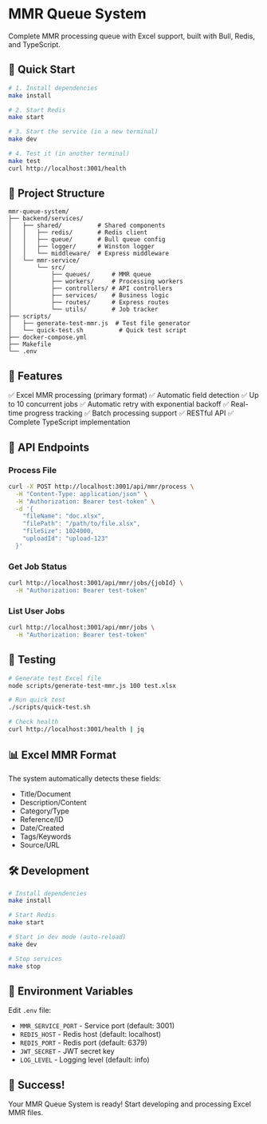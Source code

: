 # MMR Queue System

Complete MMR processing queue with Excel support, built with Bull, Redis, and TypeScript.

## 🚀 Quick Start

```bash
# 1. Install dependencies
make install

# 2. Start Redis
make start

# 3. Start the service (in a new terminal)
make dev

# 4. Test it (in another terminal)
make test
curl http://localhost:3001/health
```

## 📁 Project Structure

```
mmr-queue-system/
├── backend/services/
│   ├── shared/          # Shared components
│   │   ├── redis/       # Redis client
│   │   ├── queue/       # Bull queue config
│   │   ├── logger/      # Winston logger
│   │   └── middleware/  # Express middleware
│   └── mmr-service/
│       └── src/
│           ├── queues/      # MMR queue
│           ├── workers/     # Processing workers
│           ├── controllers/ # API controllers
│           ├── services/    # Business logic
│           ├── routes/      # Express routes
│           └── utils/       # Job tracker
├── scripts/
│   ├── generate-test-mmr.js  # Test file generator
│   └── quick-test.sh          # Quick test script
├── docker-compose.yml
├── Makefile
└── .env

```

## 🎯 Features

✅ Excel MMR processing (primary format)
✅ Automatic field detection
✅ Up to 10 concurrent jobs
✅ Automatic retry with exponential backoff
✅ Real-time progress tracking
✅ Batch processing support
✅ RESTful API
✅ Complete TypeScript implementation

## 🔌 API Endpoints

### Process File
```bash
curl -X POST http://localhost:3001/api/mmr/process \
  -H "Content-Type: application/json" \
  -H "Authorization: Bearer test-token" \
  -d '{
    "fileName": "doc.xlsx",
    "filePath": "/path/to/file.xlsx",
    "fileSize": 1024000,
    "uploadId": "upload-123"
  }'
```

### Get Job Status
```bash
curl http://localhost:3001/api/mmr/jobs/{jobId} \
  -H "Authorization: Bearer test-token"
```

### List User Jobs
```bash
curl http://localhost:3001/api/mmr/jobs \
  -H "Authorization: Bearer test-token"
```

## 🧪 Testing

```bash
# Generate test Excel file
node scripts/generate-test-mmr.js 100 test.xlsx

# Run quick test
./scripts/quick-test.sh

# Check health
curl http://localhost:3001/health | jq
```

## 📊 Excel MMR Format

The system automatically detects these fields:
- Title/Document
- Description/Content  
- Category/Type
- Reference/ID
- Date/Created
- Tags/Keywords
- Source/URL

## 🛠️ Development

```bash
# Install dependencies
make install

# Start Redis
make start

# Start in dev mode (auto-reload)
make dev

# Stop services
make stop
```

## 📝 Environment Variables

Edit `.env` file:
- `MMR_SERVICE_PORT` - Service port (default: 3001)
- `REDIS_HOST` - Redis host (default: localhost)
- `REDIS_PORT` - Redis port (default: 6379)
- `JWT_SECRET` - JWT secret key
- `LOG_LEVEL` - Logging level (default: info)

## 🎉 Success!

Your MMR Queue System is ready! Start developing and processing Excel MMR files.
